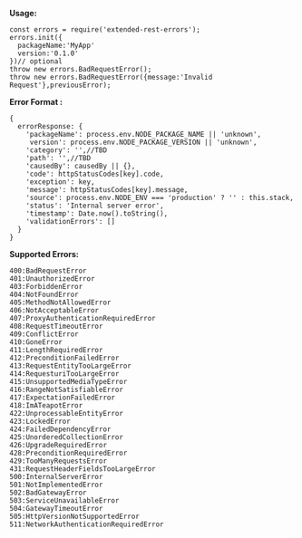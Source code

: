 **Usage:**

    const errors = require('extended-rest-errors');
    errors.init({
      packageName:'MyApp'
      version:'0.1.0'
    })// optional
    throw new errors.BadRequestError();
    throw new errors.BadRequestError({message:'Invalid Request'},previousError);
  
  
**Error Format :**

    { 
      errorResponse: {
        'packageName': process.env.NODE_PACKAGE_NAME || 'unknown',
         version': process.env.NODE_PACKAGE_VERSION || 'unknown',
        'category': '',//TBD
        'path': '',//TBD
        'causedBy': causedBy || {},
        'code': httpStatusCodes[key].code,
        'exception': key,
        'message': httpStatusCodes[key].message,
        'source': process.env.NODE_ENV === 'production' ? '' : this.stack,
        'status': 'Internal server error',
        'timestamp': Date.now().toString(),
        'validationErrors': []
      }
    }

**Supported Errors:**

    400:BadRequestError
    401:UnauthorizedError
    403:ForbiddenError
    404:NotFoundError
    405:MethodNotAllowedError
    406:NotAcceptableError
    407:ProxyAuthenticationRequiredError
    408:RequestTimeoutError
    409:ConflictError
    410:GoneError
    411:LengthRequiredError
    412:PreconditionFailedError
    413:RequestEntityTooLargeError
    414:RequesturiTooLargeError
    415:UnsupportedMediaTypeError
    416:RangeNotSatisfiableError
    417:ExpectationFailedError
    418:ImATeapotError
    422:UnprocessableEntityError
    423:LockedError
    424:FailedDependencyError
    425:UnorderedCollectionError
    426:UpgradeRequiredError
    428:PreconditionRequiredError
    429:TooManyRequestsError
    431:RequestHeaderFieldsTooLargeError
    500:InternalServerError
    501:NotImplementedError
    502:BadGatewayError
    503:ServiceUnavailableError
    504:GatewayTimeoutError
    505:HttpVersionNotSupportedError
    511:NetworkAuthenticationRequiredError

